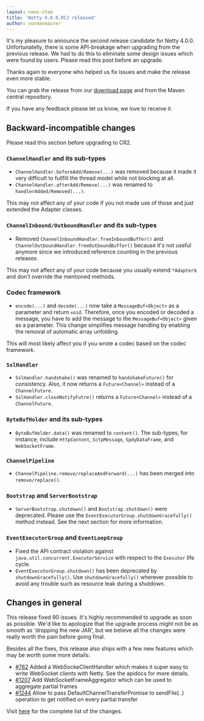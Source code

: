 ```yaml
---
layout: news-item
title: 'Netty 4.0.0.RC2 released'
author: normanmaurer
---
```


It&#39;s my pleasure to announce the second release candidate for Netty 4.0.0. Unfortunatelly, there is some API-breakage when upgrading from the previous release. We had to do this to eliminate some design issues which were found by users. Please read this post before an upgrade.

Thanks again to everyone who helped us fix issues and make the release even more stable.

You can grab the release from our [download page](http://netty.io/downloads.html) and from the Maven central repository.

If you have any feedback please let us know, we love to receive it. 

## Backward-incompatible changes

Please read this section before upgrading to CR2.

### `ChannelHandler` and its sub-types

* `ChannelHandler.beforeAdd/Remove(...)` was removed because it made it very difficult to fullfill the thread model while not blocking at all.
* `ChannelHandler.afterAdd/Remove(...)` was renamed to `handlerAdded/Removed(...)`.

This may not affect any of your code if you not made use of those and just extended the Adapter classes.
 
### `ChannelInbound/OutboundHandler` and its sub-types

* Removed `ChannelInboundHandler.freeInboundBuffer()` and `ChannelOutboundHandler.freeOutboundBuffer()` because it&#39;s not useful anymore since we introduced reference counting in the previous releases.

This may not affect any of your code because you usually extend `*Adapter`s and don&#39;t override the mentioned methods.

### Codec framework

* `encode(...)` and `decode(...)` now take a `MessageBuf<Object>` as a parameter and return `void`.  Therefore, once you encoded or decoded a message, you have to add the message to the `MessageBuf<Object>` given as a parameter.  This change simplifies message handling by enabling the removal of automatic array unfolding.

This will most likely affect you if you wrote a codec based on the codec framework.

### `SslHandler`

* `SslHandler.handshake()` was renamed to `handshakeFuture()` for consistency.  Also, it now returns a `Future<Channel>` instead of a `ChannelFuture`.
* `SslHandler.closeNotifyFutre()` returns a `Future<Channel>` instead of a `ChannelFuture`.

### `ByteBufHolder` and its sub-types

* `ByteBufHolder.data()` was renamed to `content()`.  The sub-types, for instance, include `HttpContent`, `SctpMessage`, `SpdyDataFrame`, and `WebSocketFrame`.

### `ChannelPipeline`

* `ChannelPipeline.remove/replaceAndForward(...)` has been merged into `remove/replace()`.

### `Bootstrap` and `ServerBootstrap`

* `ServerBootstrap.shutdown()` and `Bootstrap.shutdown()` were deprecated.  Please use the `EventExecutorGroup.shutdownGracefully()` method instead.  See the next section for more information.

### `EventExecutorGroup` and `EventLoopGroup`

* Fixed the API contract violation against `java.util.concurrent.ExecutorService` with respect to the `Executor` life cycle.
* `EventExecutorGroup.shutdown()` has been deprecated by `shutdownGracefully()`.  Use `shutdownGracefully()` wherever possible to avoid any trouble such as resource leak during a shutdown.

## Changes in general

This release fixed 90 issues.  It&#39;s highly recommended to upgrade as soon as possible.  We&#39;d like to apologize that the upgrade process might not be as smooth as &#39;dropping the new JAR&#39;, but we believe all the changes were really worth the pain before going final.

Besides all the fixes, this release also ships with a few new features which may be worth some more details:

* [#762](https://github.com/netty/netty/issues/762) Added a WebSockeClientHandler which makes it super easy to write WebSocket clients with Netty. See the apidocs for more details.
* [#1207](https://github.com/netty/netty/pull/1207) Add WebSocketFrameAggregator which can be used to aggregate partial frames
* [#1244](https://github.com/netty/netty/issues/1244) Allow to pass DefaultChannelTransferPromise to sendFile(..) operation to get notified on every partial transfer

Visit [here](https://github.com/netty/netty/issues?milestone=48&state=closed) for the complete list of the changes.

